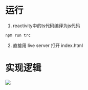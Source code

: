# 运行
1. reactivity中的ts代码编译为js代码
```
npm run trc
```
2. 直接用 live server 打开 index.html

# 实现逻辑
![](./mini-vue代码逻辑图.png)
